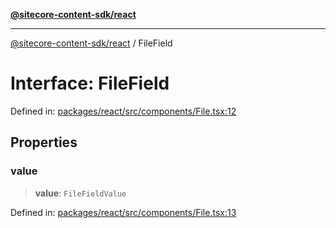 [**@sitecore-content-sdk/react**](../README.md)

***

[@sitecore-content-sdk/react](../README.md) / FileField

# Interface: FileField

Defined in: [packages/react/src/components/File.tsx:12](https://github.com/Sitecore/xmc-jss-dev/blob/7e7ce097833cac399aa150e6b63dca7210e4ee25/packages/react/src/components/File.tsx#L12)

## Properties

### value

> **value**: `FileFieldValue`

Defined in: [packages/react/src/components/File.tsx:13](https://github.com/Sitecore/xmc-jss-dev/blob/7e7ce097833cac399aa150e6b63dca7210e4ee25/packages/react/src/components/File.tsx#L13)
